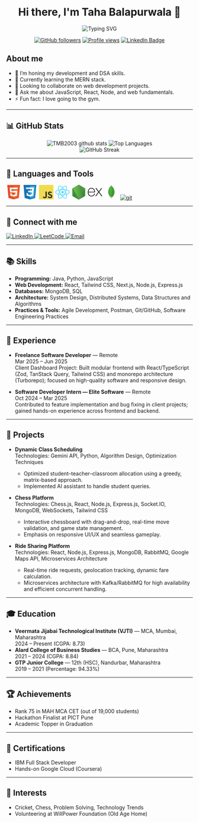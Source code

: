 <div align="center">

# Hi there, I'm Taha Balapurwala 👋

<img src="https://readme-typing-svg.demolab.com?font=Fira+Code&pause=1200&center=true&vCenter=true&width=600&lines=Full-stack+developer+in+progress;Building+cool+things+and+learning+every+day;Open+to+collaboration+on+web+projects" alt="Typing SVG" />

<br/>

[![GitHub followers](https://img.shields.io/github/followers/TMB2003?label=Follow&style=social)](https://github.com/TMB2003)
[![Profile views](https://komarev.com/ghpvc/?username=TMB2003&style=flat&color=0e75b6)](https://github.com/TMB2003)
[![LinkedIn Badge](https://img.shields.io/badge/LinkedIn-blue?logo=linkedin&logoColor=white)](https://www.linkedin.com/in/taha-balapurwala/)

</div>


## About me

- 🔭 I’m honing my development and DSA skills.
- 🌱 Currently learning the MERN stack.
- 👯 Looking to collaborate on web development projects.
- 💬 Ask me about JavaScript, React, Node, and web fundamentals.
- ⚡ Fun fact: I love going to the gym.

---

## 📊 GitHub Stats

<div align="center">

<img height="165" src="https://github-readme-stats.vercel.app/api?username=TMB2003&show_icons=true&theme=tokyonight&hide_border=true" alt="TMB2003 github stats" />
<img height="165" src="https://github-readme-stats.vercel.app/api/top-langs/?username=TMB2003&layout=compact&theme=tokyonight&hide_border=true" alt="Top Languages" />

<br/>
<img height="180" src="https://streak-stats.demolab.com?user=TMB2003&theme=tokyonight&hide_border=true" alt="GitHub Streak" />

</div>

---

## 🧰 Languages and Tools

<p align="left">
  <a href="https://developer.mozilla.org/en-US/docs/Web/HTML" target="_blank"><img src="https://raw.githubusercontent.com/devicons/devicon/master/icons/html5/html5-original.svg" alt="html5" width="40" height="40"/></a>
  <a href="https://developer.mozilla.org/en-US/docs/Web/CSS" target="_blank"><img src="https://raw.githubusercontent.com/devicons/devicon/master/icons/css3/css3-original.svg" alt="css3" width="40" height="40"/></a>
  <a href="https://developer.mozilla.org/en-US/docs/Web/JavaScript" target="_blank"><img src="https://raw.githubusercontent.com/devicons/devicon/master/icons/javascript/javascript-original.svg" alt="javascript" width="40" height="40"/></a>
  <a href="https://react.dev" target="_blank"><img src="https://raw.githubusercontent.com/devicons/devicon/master/icons/react/react-original.svg" alt="react" width="40" height="40"/></a>
  <a href="https://nodejs.org" target="_blank"><img src="https://raw.githubusercontent.com/devicons/devicon/master/icons/nodejs/nodejs-original.svg" alt="nodejs" width="40" height="40"/></a>
  <a href="https://expressjs.com" target="_blank"><img src="https://raw.githubusercontent.com/devicons/devicon/master/icons/express/express-original.svg" alt="express" width="40" height="40"/></a>
  <a href="https://www.mongodb.com/" target="_blank"><img src="https://raw.githubusercontent.com/devicons/devicon/master/icons/mongodb/mongodb-original.svg" alt="mongodb" width="40" height="40"/></a>
  <a href="https://git-scm.com/" target="_blank"><img src="https://www.vectorlogo.zone/logos/git-scm/git-scm-icon.svg" alt="git" width="40" height="40"/></a>
</p>

---

## 🤝 Connect with me

<p align="left">
  <a href="https://www.linkedin.com/in/taha-balapurwala/" target="_blank">
    <img src="https://raw.githubusercontent.com/rahuldkjain/github-profile-readme-generator/master/src/images/icons/Social/linked-in-alt.svg" alt="LinkedIn" height="30" width="40" />
  </a>
  <a href="https://leetcode.com/u/taha_mb/" target="_blank">
    <img src="https://raw.githubusercontent.com/rahuldkjain/github-profile-readme-generator/master/src/images/icons/Social/leet-code.svg" alt="LeetCode" height="30" width="40" />
  </a>
  <a href="mailto:contact.tahab@gmail.com" target="_blank">
    <img src="https://img.shields.io/badge/Gmail-D14836?style=for-the-badge&logo=gmail&logoColor=white" alt="Email" height="28" />
  </a>
</p>

---

## 📚 Skills

- **Programming:** Java, Python, JavaScript
- **Web Development:** React, Tailwind CSS, Next.js, Node.js, Express.js
- **Databases:** MongoDB, SQL
- **Architecture:** System Design, Distributed Systems, Data Structures and Algorithms
- **Practices & Tools:** Agile Development, Postman, Git/GitHub, Software Engineering Practices

---

## 💼 Experience

- **Freelance Software Developer** — Remote  
  Mar 2025 – Jun 2025  
  Client Dashboard Project: Built modular frontend with React/TypeScript (Zod, TanStack Query, Tailwind CSS) and monorepo architecture (Turborepo); focused on high-quality software and responsive design.

- **Software Developer Intern — Elite Software** — Remote  
  Oct 2024 – Mar 2025  
  Contributed to feature implementation and bug fixing in client projects; gained hands-on experience across frontend and backend.

---

## 🚀 Projects

- **Dynamic Class Scheduling**  
  Technologies: Gemini API, Python, Algorithm Design, Optimization Techniques  
  - Optimized student–teacher–classroom allocation using a greedy, matrix-based approach.  
  - Implemented AI assistant to handle student queries.

- **Chess Platform**  
  Technologies: Chess.js, React, Node.js, Express.js, Socket.IO, MongoDB, WebSockets, Tailwind CSS  
  - Interactive chessboard with drag-and-drop, real-time move validation, and game state management.  
  - Emphasis on responsive UI/UX and seamless gameplay.

- **Ride Sharing Platform**  
  Technologies: React, Node.js, Express.js, MongoDB, RabbitMQ, Google Maps API, Microservices Architecture  
  - Real-time ride requests, geolocation tracking, dynamic fare calculation.  
  - Microservices architecture with Kafka/RabbitMQ for high availability and efficient concurrent handling.

---

## 🎓 Education

- **Veermata Jijabai Technological Institute (VJTI)** — MCA, Mumbai, Maharashtra  
  2024 – Present (CGPA: 8.73)
- **Alard College of Business Studies** — BCA, Pune, Maharashtra  
  2021 – 2024 (CGPA: 8.84)
- **GTP Junior College** — 12th (HSC), Nandurbar, Maharashtra  
  2019 – 2021 (Percentage: 94.33%)

---

## 🏆 Achievements

- Rank 75 in MAH MCA CET (out of 19,000 students)
- Hackathon Finalist at PICT Pune
- Academic Topper in Graduation

---

## 📜 Certifications

- IBM Full Stack Developer
- Hands-on Google Cloud (Coursera)

---

## 🎯 Interests

- Cricket, Chess, Problem Solving, Technology Trends  
- Volunteering at WillPower Foundation (Old Age Home)
